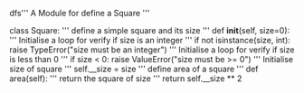 dfs'''
A Module for define a Square
'''


class Square:
    '''
    define a simple square and its size
    '''
    def __init__(self, size=0):
        '''
        Initialise a loop for verify if size is an integer
        '''
        if not isinstance(size, int):
            raise TypeError("size must be an integer")
        '''
        Initialise a loop for verify if size is less than 0
        '''
        if size < 0:
            raise ValueError("size must be >= 0")
        '''
        Initialise size of square
        '''
        self.__size = size
    '''
    define area of a square
    '''
    def area(self):
        '''
        return the square of size
        '''
        return self.__size ** 2
